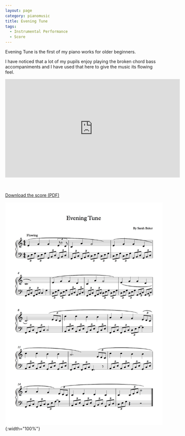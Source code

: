 ```yaml
---
layout: page
category: pianomusic
title: Evening Tune
tags:
  - Instrumental Performance
  - Score
---
```


Evening Tune is the first of my piano works for older beginners. 

I have noticed that a lot of my pupils enjoy playing the broken chord bass accompaniments and I have used that here to give the music its flowing feel.

<iframe width="560" height="315" src="https://www.youtube.com/embed/CXP5ltG2OJ4" frameborder="0" allowfullscreen></iframe>

&nbsp;

[Download the score (PDF)](/public/files/evening-tune.pdf)

![Afternoon Thoughts score example](/public/images/scores/evening-tune.jpg){:width="100%"}